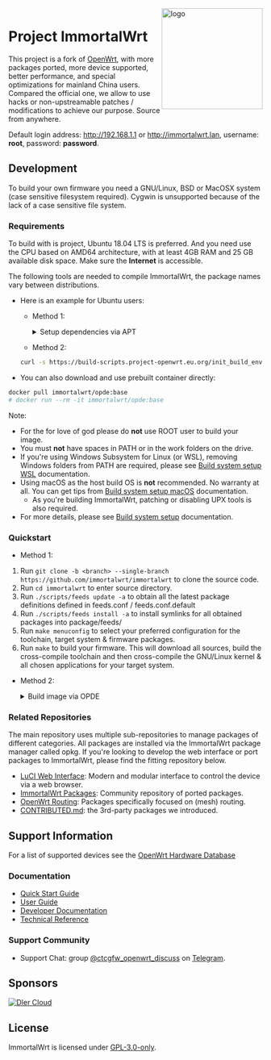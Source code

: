 <img src="https://avatars.githubusercontent.com/u/53193414?s=200&v=4" alt="logo" width="200" height="200" align="right">

# Project ImmortalWrt

This project is a fork of [OpenWrt](https://openwrt.org), with more packages ported, more device supported, better performance, and special optimizations for mainland China users.<br/>
Compared the official one, we allow to use hacks or non-upstreamable patches / modifications to achieve our purpose. Source from anywhere.

Default login address: http://192.168.1.1 or http://immortalwrt.lan, username: __root__, password: __password__.

## Development
To build your own firmware you need a GNU/Linux, BSD or MacOSX system (case sensitive filesystem required). Cygwin is unsupported because of the lack of a case sensitive file system.<br/>

  ### Requirements
  To build with is project, Ubuntu 18.04 LTS is preferred. And you need use the CPU based on AMD64 architecture, with at least 4GB RAM and 25 GB available disk space. Make sure the __Internet__ is accessible.

  The following tools are needed to compile ImmortalWrt, the package names vary between distributions.

  - Here is an example for Ubuntu users:<br/>
    - Method 1:
      <details>
        <summary>Setup dependencies via APT</summary>

        ```bash
        sudo apt-get update -y
        sudo apt-get full-upgrade -y
        sudo apt install -y ack antlr3 asciidoc autoconf automake autopoint binutils bison build-essential \
          bzip2 ccache cmake cpio curl device-tree-compiler ecj fastjar flex gawk gettext git git-core gperf haveged \
          help2man intltool lib32gcc1 libc6-dev-i386 libelf-dev libglib2.0-dev libgmp3-dev libltdl-dev libmpc-dev \
          libmpfr-dev libncurses5-dev libncurses5-dev libreadline-dev libssl-dev libtool libz-dev lrzsz mkisofs msmtp \
          nano ninja-build p7zip p7zip-full patch pkgconf python2.7 python3 python3-pip python3-ply python-docutils \
          qemu-utils re2c rsync scons squashfs-tools subversion swig texinfo uglifyjs upx-ucl unzip vim wget xmlto \
          xxd zlib1g-dev
        ```
      </details>
    - Method 2:
    ```bash
    curl -s https://build-scripts.project-openwrt.eu.org/init_build_environment.sh | sudo bash
    ```

  - You can also download and use prebuilt container directly:
  ```bash
  docker pull immortalwrt/opde:base
  # docker run --rm -it immortalwrt/opde:base
  ```

  Note:
  - For the for love of god please do __not__ use ROOT user to build your image.
  - You must __not__ have spaces in PATH or in the work folders on the drive.
  - If you're using Windows Subsystem for Linux (or WSL), removing Windows folders from PATH are required, please see [Build system setup WSL](https://openwrt.org/docs/guide-developer/build-system/wsl) documentation.
  - Using macOS as the host build OS is __not__ recommended. No warranty at all. You can get tips from [Build system setup macOS](https://openwrt.org/docs/guide-developer/build-system/buildroot.exigence.macosx) documentation.
    - As you're building ImmortalWrt, patching or disabling UPX tools is also required.
  - For more details, please see [Build system setup](https://openwrt.org/docs/guide-developer/build-system/install-buildsystem) documentation.

  ### Quickstart
  - Method 1:
  1. Run `git clone -b <branch> --single-branch https://github.com/immortalwrt/immortalwrt` to clone the source code.
  2. Run `cd immortalwrt` to enter source directory.
  3. Run `./scripts/feeds update -a` to obtain all the latest package definitions defined in feeds.conf / feeds.conf.default
  4. Run `./scripts/feeds install -a` to install symlinks for all obtained packages into package/feeds/
  5. Run `make menuconfig` to select your preferred configuration for the toolchain, target system & firmware packages.
  6. Run `make` to build your firmware. This will download all sources, build the cross-compile toolchain and then cross-compile the GNU/Linux kernel & all chosen applications for your target system.

  - Method 2:
    <details>
      <summary>Build image via OPDE</summary>

      - For Linux User:
      ```bash
      git clone -b master --single-branch https://github.com/immortalwrt/immortalwrt && cd immortalwrt
      docker run --rm -it \
          -v $PWD:/openwrt \
        immortalwrt/opde:base zsh
      ./scripts/feeds update -a && ./scripts/feeds install -a
      ```

      - For Windows User:
        1. Create a volume 'immortalwrt' and clone ImmortalWrt source into volume.
        ```bash
        docker run --rm -it -v immortalwrt:/openwrt immortalwrt/opde:base git clone -b master --single-branch  https://github.com/immortalwrt/immortalwrt .
        ```
        2. Enter docker container and update feeds.
        ```bash
        docker run --rm -it -v immortalwrt:/openwrt immortalwrt/opde:base
        ./scripts/feeds update -a && ./scripts/feeds install -a
        ```
        - Tips: ImmortalWrt source code can not be cloned into NTFS filesystem (symbol link problem during compilation), but docker volume is fine.

      - Proxy Support:
      ```bash
      docker run --rm -it \
        -e   all_proxy=http://example.com:1081 \
        -e  http_proxy=http://example.com:1081 \
        -e https_proxy=http://example.com:1081 \
        -e   ALL_PROXY=http://example.com:1081 \
        -e  HTTP_PROXY=http://example.com:1081 \
        -e HTTPS_PROXY=http://example.com:1081 \
        -v $PWD:/openwrt \
        immortalwrt/opde:base zsh
      ```

      > Recommand `http` rather `socks5` protocol
      >
      > IP can not be `localhost` or `127.0.0.1`

      - For Windows User, binary is still in volume. It can be copied to outside via followed command:
      ```bash
      docker run --rm -v <D:\path\to\dir>:/dst -v openwrt:/openwrt -w /dst immortalwrt:base cp /openwrt/bin /dst
      ```
      > Make sure `D:\path]to\dir` has been appended in [File Sharing](https://docs.docker.com/docker-for-windows/#file-sharing).

    </details>

  ### Related Repositories
  The main repository uses multiple sub-repositories to manage packages of different categories. All packages are installed via the ImmortalWrt package manager called opkg. If you're looking to develop the web interface or port packages to ImmortalWrt, please find the fitting repository below.
  - [LuCI Web Interface](https://github.com/immortalwrt/luci): Modern and modular interface to control the device via a web browser.
  - [ImmortalWrt Packages](https://github.com/immortalwrt/packages): Community repository of ported packages.
  - [OpenWrt Routing](https://github.com/openwrt/routing): Packages specifically focused on (mesh) routing.
  - [CONTRIBUTED.md](https://github.com/immortalwrt/immortalwrt/blob/master/CONTRIBUTED.md): the 3rd-party packages we introduced.

## Support Information
For a list of supported devices see the [OpenWrt Hardware Database](https://openwrt.org/supported_devices)
  ### Documentation
  - [Quick Start Guide](https://openwrt.org/docs/guide-quick-start/start)
  - [User Guide](https://openwrt.org/docs/guide-user/start)
  - [Developer Documentation](https://openwrt.org/docs/guide-developer/start)
  - [Technical Reference](https://openwrt.org/docs/techref/start)

  ### Support Community
  - Support Chat: group [@ctcgfw_openwrt_discuss](https://t.me/ctcgfw_openwrt_discuss) on [Telegram](https://telegram.org/).

## Sponsors
[![Dler Cloud](https://user-images.githubusercontent.com/22235437/111103249-f9ec6e00-8588-11eb-9bfc-67cc55574555.png)](https://dlercloud.com/)

## License
ImmortalWrt is licensed under [GPL-3.0-only](https://spdx.org/licenses/GPL-3.0-only.html).
